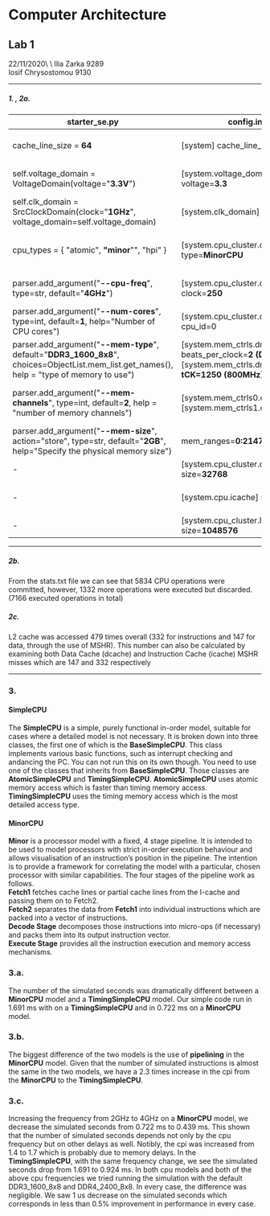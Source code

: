 # Computer Architecture

## Lab 1
22/11/2020\ \ 
Ilia Zarka 9289\
Iosif Chrysostomou 9130

---

##### 1. , 2a.

| starter_se.py | config.ini | Parameter |
| --- | --- | --- |
| cache_line_size = **64** | [system] cache_line_size=**64** | Cache Block Size **64B**
| self.voltage_domain = VoltageDomain(voltage="**3.3V**") | [system.voltage_domain] voltage=**3.3** |  System Voltage **3.3V**
| self.clk_domain = SrcClockDomain(clock="**1GHz**", voltage_domain=self.voltage_domain) | [system.clk_domain] clock=**1000** | Top-Level Clock **1GHz**
| cpu_types = { "atomic", **"minor**"", "hpi" } | [system.cpu_cluster.cpus] type=**MinorCPU** | Simulated CPU Model **Minor** 
| parser.add_argument("**--cpu-freq**", type=str, default="**4GHz**") | [system.cpu_cluster.clk_domain] clock=**250** | CPU Frequency **4GHz**
| parser.add_argument("**--num-cores**", type=int, default=**1**, help="Number of CPU cores") | [system.cpu_cluster.cpus] cpu_id=0 | Number of Cores **1**
| parser.add_argument("**--mem-type**", default="**DDR3_1600_8x8**", choices=ObjectList.mem_list.get_names(), help = "type of memory to use") | [system.mem_ctrls.dram] beats_per_clock=**2** **(DDR)** [system.mem_ctrls.dram] **tCK=1250** **(800MHz)** | DRAM Type **1600MHz**
| parser.add_argument("**--mem-channels**", type=int, default=**2**, help = "number of memory channels") |  [system.mem_ctrls0.dram] [system.mem_ctrls1.dram] | Number of Memory Channels **2**
| parser.add_argument("**--mem-size**", action="store", type=str, default="**2GB**", help="Specify the physical memory size") | mem_ranges=**0:2147483648** | Total DRAM Size **2GB**
| - | [system.cpu_cluster.cpus.dcache] size=**32768** | L1 Cache Size **32KB**
| - | [system.cpu.icache] size=**32768** | Instruction Cache Size **32KB**
| - | [system.cpu_cluster.l2] size=**1048576** | L2 Cache Size **1MB**

---

##### 2b.

From the stats.txt file we can see that 5834 CPU operations were committed, however, 1332 more operations were executed but discarded. (7166 executed operations in total)

##### 2c.

L2 cache was accessed 479 times overall (332 for instructions and 147 for data, through the use of MSHR). This number can also be calculated by examining both Data Cache (dcache) and Instruction Cache (icache) MSHR misses which are 147 and 332 respectively

---

### 3.
#### **SimpleCPU**
The **SimpleCPU** is a simple, purely functional in-order model, suitable for cases where a detailed model is not necessary. It is broken down into three classes, the first one of which is the **BaseSimpleCPU**. This class implements various basic functions, such as interrupt checking and andancing the PC. You can not run this on its own though. You need to use one of the classes that inherits from **BaseSimpleCPU**. Those classes are **AtomicSimpleCPU** and **TimingSimpleCPU**. **AtomicSimpleCPU** uses atomic memory access which is faster than timing memory access. **TimingSimpleCPU** uses the timing memory access which is the most detailed access type.
#### **MinorCPU**
**Minor** is a processor model with a fixed, 4 stage pipeline.  It is intended to be used to model processors with strict in-order execution behaviour and allows visualisation of an instruction’s position in the pipeline. The intention is to provide a framework for correlating the model with a particular, chosen processor with similar capabilities. The four stages of the pipeline work as follows.\
**Fetch1** fetches cache lines or partial cache lines from the I-cache and passing them on to Fetch2.\
**Fetch2** separates the data from **Fetch1** into individual instructions which are packed into a vector of instructions.\
**Decode Stage** decomposes those instructions into micro-ops (if necessary) and packs them into its output instruction vector.\
**Execute Stage** provides all the instruction execution and memory access mechanisms.
### 3.a.
The number of the simulated seconds was dramatically different between a **MinorCPU** model and a **TimingSimpleCPU** model. Our simple code run in 1.691 ms with on a **TimingSimpleCPU** and in 0.722 ms on a **MinorCPU** model.
### 3.b.
The biggest difference of the two models is the use of **pipelining** in the **MinorCPU** model. Given that the number of simulated instructions is almost the same in the two models, we have a 2.3 times increase in the cpi from the **MinorCPU** to the **TimingSimpleCPU**.
### 3.c.
Increasing the frequency from 2GHz to 4GHz on a **MinorCPU** model, we decrease the simulated seconds from 0.722 ms to 0.439 ms. This shown that the number of simulated seconds depends not only by the cpu frequency but on other delays as well. Notibly, the cpi was increased from 1.4 to 1.7 which is probably due to memory delays. In the **TimingSimpleCPU**, with the same frequency change, we see the simulated seconds drop from 1.691 to 0.924 ms. In both cpu models and both of the above cpu frequencies we tried running the simulation with the default DDR3_1600_8x8 and DDR4_2400_8x8. In every case, the difference was negligible. We saw 1 us decrease on the simulated seconds which corresponds in less than 0.5% improvement in performance in every case.
